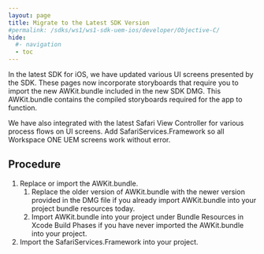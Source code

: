 ```yaml
---
layout: page
title: Migrate to the Latest SDK Version
#permalink: /sdks/ws1/ws1-sdk-uem-ios/developer/Objective-C/
hide:
  #- navigation
  - toc
---
```


In the latest SDK for iOS, we have updated various UI screens presented by the SDK. These pages now incorporate storyboards that require you to import the new AWKit.bundle included in the new SDK DMG. This AWKit.bundle contains the compiled storyboards required for the app to function.

We have also integrated with the latest Safari View Controller for various process flows on UI screens. Add SafariServices.Framework so all Workspace ONE UEM screens work without error.

## Procedure
1. Replace or import the AWKit.bundle.
   1. Replace the older version of AWKit.bundle with the newer version provided in the DMG file if you already import AWKit.bundle into your project bundle resources today.
   2. Import AWKit.bundle into your project under Bundle Resources in Xcode Build Phases if you have never imported the AWKit.bundle into your project.
2. Import the SafariServices.Framework into your project.